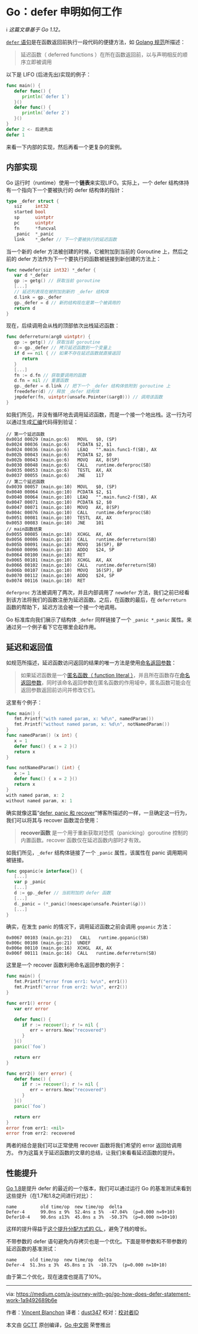# Go：defer 申明如何工作
ℹ️ *这篇文章基于 Go 1.12。*

[```defer``` 语句](https://golang.org/ref/spec#Defer_statements)是在函数返回前执行一段代码的便捷方法，如 [Golang 规范](https://golang.org/ref/spec#Defer_statements)所描述：
> 延迟函数（ deferred functions ）在所在函数返回前，以与声明相反的顺序立即被调用

以下是 LIFO (后进先出)实现的例子：
```go
func main() {
   defer func() {
      println(`defer 1`)
   }()
   defer func() {
      println(`defer 2`)
   }()
}
defer 2 <- 后进先出
defer 1
```

来看一下内部的实现，然后再看一个更复杂的案例。

## 内部实现
Go 运行时（runtime）使用一个**链表**来实现LIFO。实际上，一个 defer 结构体持有一个指向下一个要被执行的 defer 结构体的指针：
```go
type _defer struct {
   siz     int32
   started bool
   sp      uintptr
   pc      uintptr
   fn      *funcval
   _panic  *_panic
   link    *_defer // 下一个要被执行的延迟函数
```
当一个新的 defer 方法被创建的时候，它被附加到当前的 Goroutine 上，然后之前的 defer 方法作为下一个要执行的函数被链接到新创建的方法上：
```go
func newdefer(siz int32) *_defer {
   var d *_defer
   gp := getg() // 获取当前 goroutine
   [...]
   // 延迟列表现在被附加到新的 _defer 结构体
   d.link = gp._defer 
   gp._defer = d // 新的结构现在是第一个被调用的
   return d
}
```
现在，后续调用会从栈的顶部依次出栈延迟函数：
```go
func deferreturn(arg0 uintptr) {
   gp := getg() // 获取当前 goroutine
   d:= gp._defer // 拷贝延迟函数到一个变量上
   if d == nil { // 如果不存在延迟函数就直接返回
      return
   }
   [...]
   fn := d.fn // 获取要调用的函数
   d.fn = nil // 重置函数
   gp._defer = d.link // 把下一个 _defer 结构体依附到 goroutine 上
   freedefer(d) // 释放 _defer 结构体
   jmpdefer(fn, uintptr(unsafe.Pointer(&arg0))) // 调用该函数
}
```
如我们所见，并没有循环地去调用延迟函数，而是一个接一个地出栈。这一行为可以通过生成[汇编](https://golang.org/doc/asm)代码得到验证：
```
// 第一个延迟函数
0x001d 00029 (main.go:6)   MOVL   $0, (SP)
0x0024 00036 (main.go:6)   PCDATA $2, $1
0x0024 00036 (main.go:6)   LEAQ   "".main.func1·f(SB), AX
0x002b 00043 (main.go:6)   PCDATA $2, $0
0x002b 00043 (main.go:6)   MOVQ   AX, 8(SP)
0x0030 00048 (main.go:6)   CALL   runtime.deferproc(SB)
0x0035 00053 (main.go:6)   TESTL  AX, AX
0x0037 00055 (main.go:6)   JNE    117
// 第二个延迟函数
0x0039 00057 (main.go:10)  MOVL   $0, (SP)
0x0040 00064 (main.go:10)  PCDATA $2, $1
0x0040 00064 (main.go:10)  LEAQ   "".main.func2·f(SB), AX
0x0047 00071 (main.go:10)  PCDATA $2, $0
0x0047 00071 (main.go:10)  MOVQ   AX, 8(SP)
0x004c 00076 (main.go:10)  CALL   runtime.deferproc(SB)
0x0051 00081 (main.go:10)  TESTL  AX, AX
0x0053 00083 (main.go:10)  JNE    101
// main函数结束
0x0055 00085 (main.go:18)  XCHGL  AX, AX
0x0056 00086 (main.go:18)  CALL   runtime.deferreturn(SB)
0x005b 00091 (main.go:18)  MOVQ   16(SP), BP
0x0060 00096 (main.go:18)  ADDQ   $24, SP
0x0064 00100 (main.go:18)  RET
0x0065 00101 (main.go:10)  XCHGL  AX, AX
0x0066 00102 (main.go:10)  CALL   runtime.deferreturn(SB)
0x006b 00107 (main.go:10)  MOVQ   16(SP), BP
0x0070 00112 (main.go:10)  ADDQ   $24, SP
0x0074 00116 (main.go:10)  RET
```
```deferproc``` 方法被调用了两次，并且内部调用了 ```newdefer``` 方法，我们之前已经看到该方法将我们的函数注册为延迟函数。之后，在函数的最后，在 ```deferreturn``` 函数的帮助下，延迟方法会被一个接一个地调用。

Go 标准库向我们展示了结构体 ```_defer``` 同样链接了一个 ```_panic *_panic``` 属性。来通过另一个例子看下它在哪里会起作用。

## 延迟和返回值
如规范所描述，延迟函数访问返回的结果的唯一方法是使用[命名返回参数](https://golang.org/ref/spec#Function_types)：
> 如果延迟函数是一个[匿名函数（ function literal ）](https://golang.org/ref/spec#Function_literals)，并且所在函数存在[命名返回参数](https://golang.org/ref/spec#Function_types)，同时该命名返回参数在匿名函数的作用域中，匿名函数可能会在返回参数返回前访问并修改它们。

这里有个例子：
```go
func main() {
   fmt.Printf("with named param, x: %d\n", namedParam())
   fmt.Printf("without named param, x: %d\n", notNamedParam())
}
func namedParam() (x int) {
   x = 1
   defer func() { x = 2 }()
   return x
}

func notNamedParam() (int) {
   x := 1
   defer func() { x = 2 }()
   return x
}
with named param, x: 2
without named param, x: 1
```

确实就像这篇“[defer, panic 和 recover](https://blog.golang.org/defer-panic-and-recover)”博客所描述的一样，一旦确定这一行为，我们可以将其与 recover 函数混合使用：
> **recover函数** 是一个用于重新获取对恐慌（panicking）goroutine 控制的内置函数。recover 函数仅在延迟函数内部时才有效。

如我们所见，```_defer``` 结构体链接了一个 ```_panic``` 属性，该属性在 panic 调用期间被链接。
```go
func gopanic(e interface{}) {
   [...]
   var p _panic
   [...]
   d := gp._defer // 当前附加的 defer 函数
   [...]
   d._panic = (*_panic)(noescape(unsafe.Pointer(&p)))
   [...]
}
```

确实，在发生 panic 的情况下，调用延迟函数之前会调用 ```gopanic``` 方法：
```
0x0067 00103 (main.go:21)   CALL   runtime.gopanic(SB)
0x006c 00108 (main.go:21)  UNDEF
0x006e 00110 (main.go:16)  XCHGL  AX, AX
0x006f 00111 (main.go:16)  CALL   runtime.deferreturn(SB)
```

这里是一个 recover 函数利用命名返回参数的例子：
```go
func main() {
   fmt.Printf("error from err1: %v\n", err1())
   fmt.Printf("error from err2: %v\n", err2())
}

func err1() error {
   var err error

   defer func() {
      if r := recover(); r != nil {
         err = errors.New("recovered")
      }
   }()
   panic(`foo`)

   return err
}

func err2() (err error) {
   defer func() {
      if r := recover(); r != nil {
         err = errors.New("recovered")
      }
   }()
   panic(`foo`)

   return err
}
error from err1: <nil>
error from err2: recovered
```

两者的结合是我们可以正常使用 recover 函数将我们希望的 error 返回给调用方。
作为这篇关于延迟函数的文章的总结，让我们来看看延迟函数的提升。

## 性能提升
[Go 1.8](https://golang.org/doc/go1.8#defer)是提升 defer 的最近的一个版本，我们可以通过运行 Go 的基准测试来看到这些提升（在1.7和1.8之间进行对比）：
```
name         old time/op  new time/op  delta
Defer-4      99.0ns ± 9%  52.4ns ± 5%  -47.04%  (p=0.000 n=9+10)
Defer10-4    90.6ns ±13%  45.0ns ± 3%  -50.37%  (p=0.000 n=10+10)
```

这样的提升得益于[这个提升分配方式的 CL ](https://go-review.googlesource.com/c/go/+/29656/)，避免了栈的增长。

不带参数的 defer 语句避免内存拷贝也是一个优化。下面是带参数和不带参数的延迟函数的基准测试：
```
name     old time/op  new time/op  delta
Defer-4  51.3ns ± 3%  45.8ns ± 1%  -10.72%  (p=0.000 n=10+10)
```

由于第二个优化，现在速度也提高了10%。


---
via: https://medium.com/a-journey-with-go/go-how-does-defer-statement-work-1a9492689b6e

作者：[Vincent Blanchon](https://medium.com/@blanchon.vincent)
译者：[dust347](https://github.com/dust347)
校对：[校对者ID](https://github.com/校对者ID)

本文由 [GCTT](https://github.com/studygolang/GCTT) 原创编译，[Go 中文网](https://studygolang.com/) 荣誉推出
